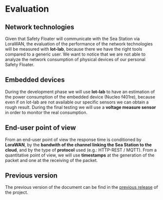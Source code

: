 # Evaluation

## Network technologies
Given that Safety Floater will communicate with the Sea Station via LoraWAN, the evaluation of the performance of the network technologies will be measured with **Iot-lab**, because there we have the right tools compared to a generic user. We want to notice that we are not able to analyze the network consumption of physical devices of our personal Safety Floater.

## Embedded devices
During the development phase we will use **Iot-lab** to have an estimation of the power consumption of the embedded device (Nucleo f401re), because even if on Iot-lab are not available our specific sensors we can obtain a rough result. During the final testing we will use a **voltage measure sensor** in order to monitor the real consumption.

## End-user point of view
From an end-user point of view the response time is conditioned by **LoraWAN**, by the **bandwith of the channel linking the Sea Station to the cloud**, and by the type of **protocol** used (e.g.: HTTP-REST / MQTT). From a quantitative point of view, we will use **timestamps** at the generation of the packet and one at the receiving of the packet.  

## Previous version
The previous version of the document can be find in the [previous release](https://github.com/IlKaiser/IoT_Group-Project/releases/tag/1.0) of the project.
